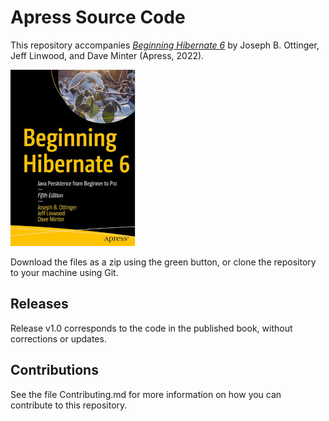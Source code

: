 # Apress Source Code

This repository accompanies [*Beginning Hibernate 6*](https://www.apress.com/9781484273364) by Joseph B. Ottinger, Jeff Linwood, and Dave Minter (Apress, 2022).

[comment]: #cover
![Cover image](9781484273364.jpg)

Download the files as a zip using the green button, or clone the repository to your machine using Git.

## Releases

Release v1.0 corresponds to the code in the published book, without corrections or updates.

## Contributions

See the file Contributing.md for more information on how you can contribute to this repository.